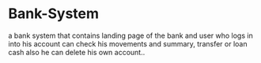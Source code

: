 # Bank-System
a bank system that contains landing page of the bank and user who logs in into his account can check his movements and summary, transfer or loan cash also he can delete his own account..
